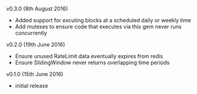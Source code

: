 v0.3.0 (8th August 2016)
* Added support for excuting blocks at a scheduled daily or weekly time
* Add mutexes to ensure code that executes via this gem never runs concurrently

v0.2.0 (19th June 2016)
* Ensure unused RateLimit data eventually expires from redis
* Ensure SlidingWindow never returns overlapping time periods

v0.1.0 (15th June 2016)
* initial release

